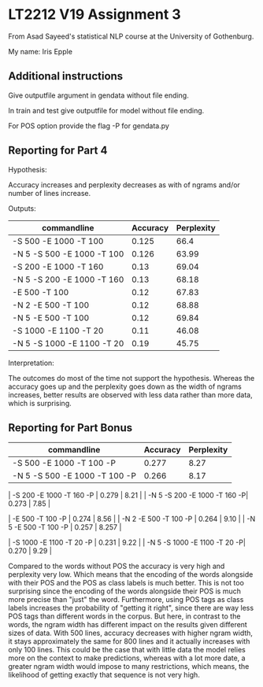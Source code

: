 # LT2212 V19 Assignment 3

From Asad Sayeed's statistical NLP course at the University of Gothenburg.

My name: Iris Epple

## Additional instructions

Give outputfile argument in gendata without file ending.

In train and test give outputfile for model without file ending.

For POS option provide the flag -P for gendata.py

## Reporting for Part 4

Hypothesis:

Accuracy increases and perplexity decreases as with of ngrams and/or number of lines increase.

Outputs:

| commandline                | Accuracy | Perplexity |
|----------------------------|----------|------------|
| -S 500 -E 1000 -T 100      | 0.125    | 66.4       |
| -N 5 -S 500 -E 1000 -T 100 | 0.126    | 63.99      |
| -S 200 -E 1000 -T 160      | 0.13     | 69.04      |
| -N 5 -S 200 -E 1000 -T 160 | 0.13     | 68.18      |
| -E 500 -T 100              | 0.12     | 67.83      |
| -N 2 -E 500 -T 100         | 0.12     | 68.88      |
| -N 5 -E 500 -T 100         | 0.12     | 69.84      |
| -S 1000 -E 1100 -T 20      | 0.11     | 46.08      |
| -N 5 -S 1000 -E 1100 -T 20 | 0.19     | 45.75      |


Interpretation:

The outcomes do most of the time not support the hypothesis. Whereas the accuracy goes up 
and the perplexity goes down as the width of ngrams increases, better results are observed with
less data rather than more data, which is surprising.


## Reporting for Part Bonus 


| commandline                  | Accuracy | Perplexity |
|------------------------------|----------|------------|
| -S 500 -E 1000 -T 100 -P     | 0.277    | 8.27       |
| -N 5 -S 500 -E 1000 -T 100 -P| 0.266    | 8.17       |

| -S 200 -E 1000 -T 160 -P     | 0.279    | 8.21       |
| -N 5 -S 200 -E 1000 -T 160 -P| 0.273    | 7.85       |

| -E 500 -T 100 -P             | 0.274    | 8.56       |
| -N 2 -E 500 -T 100 -P        | 0.264    | 9.10       |
| -N 5 -E 500 -T 100 -P        | 0.257    | 8.257      |

| -S 1000 -E 1100 -T 20 -P     | 0.231    | 9.22       |
| -N 5 -S 1000 -E 1100 -T 20 -P| 0.270    | 9.29       |


Compared to the words without POS the accuracy is very high and perplexity very low.
Which means that the encoding of the words alongside with their POS and the POS as class labels
is much better. This is not too surprising since the encoding of the words alongside their POS
is much more precise than "just" the word. Furthermore, using POS tags as class labels 
increases the probability of "getting it right", since there are way less POS tags than 
different words in the corpus.
But here, in contrast to the words, the ngram width has different impact on the results
given different sizes of data. With 500 lines, accuracy decreases with higher ngram width, it 
stays approximately the same for 800 lines and it actually increases with only 100 lines.
This could be the case that with little data the model relies more on the context to make
predictions, whereas with a lot more date, a greater ngram width would impose to many 
restrictions, which means, the likelihood of getting exactly that sequence is not very high.

